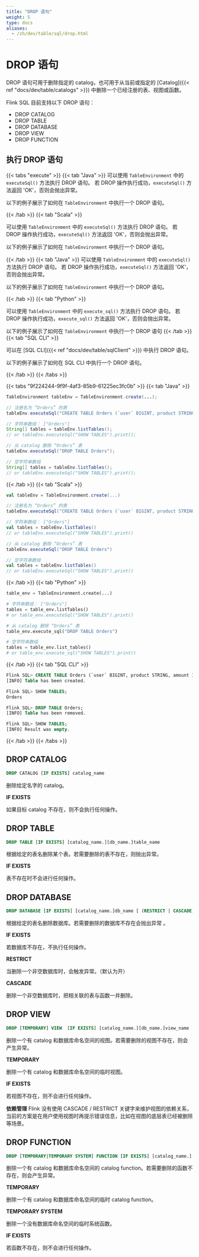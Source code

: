 ```yaml
---
title: "DROP 语句"
weight: 5
type: docs
aliases:
  - /zh/dev/table/sql/drop.html
---
```

<!--
Licensed to the Apache Software Foundation (ASF) under one
or more contributor license agreements.  See the NOTICE file
distributed with this work for additional information
regarding copyright ownership.  The ASF licenses this file
to you under the Apache License, Version 2.0 (the
"License"); you may not use this file except in compliance
with the License.  You may obtain a copy of the License at

  http://www.apache.org/licenses/LICENSE-2.0

Unless required by applicable law or agreed to in writing,
software distributed under the License is distributed on an
"AS IS" BASIS, WITHOUT WARRANTIES OR CONDITIONS OF ANY
KIND, either express or implied.  See the License for the
specific language governing permissions and limitations
under the License.
-->

# DROP 语句



DROP 语句可用于删除指定的 catalog，也可用于从当前或指定的 [Catalog]({{< ref "docs/dev/table/catalogs" >}}) 中删除一个已经注册的表、视图或函数。

Flink SQL 目前支持以下 DROP 语句：

- DROP CATALOG
- DROP TABLE
- DROP DATABASE
- DROP VIEW
- DROP FUNCTION

## 执行 DROP 语句

{{< tabs "execute" >}}
{{< tab "Java" >}}
可以使用 `TableEnvironment` 中的 `executeSql()` 方法执行 DROP 语句。 若 DROP 操作执行成功，`executeSql()` 方法返回 'OK'，否则会抛出异常。

以下的例子展示了如何在 `TableEnvironment` 中执行一个 DROP 语句。

{{< /tab >}}
{{< tab "Scala" >}}

可以使用 `TableEnvironment` 中的 `executeSql()` 方法执行 DROP 语句。 若 DROP 操作执行成功，`executeSql()` 方法返回 'OK'，否则会抛出异常。

以下的例子展示了如何在 `TableEnvironment` 中执行一个 DROP 语句。

{{< /tab >}}
{{< tab "Java" >}}
可以使用 `TableEnvironment` 中的 `executeSql()` 方法执行 DROP 语句。 若 DROP 操作执行成功，`executeSql()` 方法返回 'OK'，否则会抛出异常。

以下的例子展示了如何在 `TableEnvironment` 中执行一个 DROP 语句。

{{< /tab >}}
{{< tab "Python" >}}

可以使用 `TableEnvironment` 中的 `execute_sql()` 方法执行 DROP 语句。 若 DROP 操作执行成功，`execute_sql()` 方法返回 'OK'，否则会抛出异常。

以下的例子展示了如何在 `TableEnvironment` 中执行一个 DROP 语句
{{< /tab >}}
{{< tab "SQL CLI" >}}

可以在 [SQL CLI]({{< ref "docs/dev/table/sqlClient" >}}) 中执行 DROP 语句。

以下的例子展示了如何在 SQL CLI 中执行一个 DROP 语句。

{{< /tab >}}
{{< /tabs >}}

{{< tabs "9f224244-9f9f-4af3-85b9-61225ec3fc0b" >}}
{{< tab "Java" >}}
```java
TableEnvironment tableEnv = TableEnvironment.create(...);

// 注册名为 “Orders” 的表
tableEnv.executeSql("CREATE TABLE Orders (`user` BIGINT, product STRING, amount INT) WITH (...)");

// 字符串数组： ["Orders"]
String[] tables = tableEnv.listTables();
// or tableEnv.executeSql("SHOW TABLES").print();

// 从 catalog 删除 “Orders” 表
tableEnv.executeSql("DROP TABLE Orders");

// 空字符串数组
String[] tables = tableEnv.listTables();
// or tableEnv.executeSql("SHOW TABLES").print();
```
{{< /tab >}}
{{< tab "Scala" >}}
```scala
val tableEnv = TableEnvironment.create(...)

// 注册名为 “Orders” 的表
tableEnv.executeSql("CREATE TABLE Orders (`user` BIGINT, product STRING, amount INT) WITH (...)")

// 字符串数组： ["Orders"]
val tables = tableEnv.listTables()
// or tableEnv.executeSql("SHOW TABLES").print()

// 从 catalog 删除 “Orders” 表
tableEnv.executeSql("DROP TABLE Orders")

// 空字符串数组
val tables = tableEnv.listTables()
// or tableEnv.executeSql("SHOW TABLES").print()
```
{{< /tab >}}
{{< tab "Python" >}}
```python
table_env = TableEnvironment.create(...)

# 字符串数组： ["Orders"]
tables = table_env.listTables()
# or table_env.executeSql("SHOW TABLES").print()

# 从 catalog 删除 “Orders” 表
table_env.execute_sql("DROP TABLE Orders")

# 空字符串数组
tables = table_env.list_tables()
# or table_env.execute_sql("SHOW TABLES").print()
```
{{< /tab >}}
{{< tab "SQL CLI" >}}
```sql
Flink SQL> CREATE TABLE Orders (`user` BIGINT, product STRING, amount INT) WITH (...);
[INFO] Table has been created.

Flink SQL> SHOW TABLES;
Orders

Flink SQL> DROP TABLE Orders;
[INFO] Table has been removed.

Flink SQL> SHOW TABLES;
[INFO] Result was empty.
```
{{< /tab >}}
{{< /tabs >}}

## DROP CATALOG

```sql
DROP CATALOG [IF EXISTS] catalog_name
```

删除给定名字的 catalog。

**IF EXISTS**

如果目标 catalog 不存在，则不会执行任何操作。

## DROP TABLE

```sql
DROP TABLE [IF EXISTS] [catalog_name.][db_name.]table_name
```

根据给定的表名删除某个表。若需要删除的表不存在，则抛出异常。

**IF EXISTS**

表不存在时不会进行任何操作。

## DROP DATABASE

```sql
DROP DATABASE [IF EXISTS] [catalog_name.]db_name [ (RESTRICT | CASCADE) ]
```

根据给定的表名删除数据库。若需要删除的数据库不存在会抛出异常 。

**IF EXISTS**

若数据库不存在，不执行任何操作。

**RESTRICT**

当删除一个非空数据库时，会触发异常。（默认为开）

**CASCADE**

删除一个非空数据库时，把相关联的表与函数一并删除。

## DROP VIEW

```sql
DROP [TEMPORARY] VIEW  [IF EXISTS] [catalog_name.][db_name.]view_name
```

删除一个有 catalog 和数据库命名空间的视图。若需要删除的视图不存在，则会产生异常。

**TEMPORARY**

删除一个有 catalog 和数据库命名空间的临时视图。

**IF EXISTS**

若视图不存在，则不会进行任何操作。

**依赖管理**
Flink 没有使用 CASCADE / RESTRICT 关键字来维护视图的依赖关系，当前的方案是在用户使用视图时再提示错误信息，比如在视图的底层表已经被删除等场景。

## DROP FUNCTION

```sql
DROP [TEMPORARY|TEMPORARY SYSTEM] FUNCTION [IF EXISTS] [catalog_name.][db_name.]function_name;
```

删除一个有 catalog 和数据库命名空间的 catalog function。若需要删除的函数不存在，则会产生异常。

**TEMPORARY**

删除一个有 catalog 和数据库命名空间的临时 catalog function。

**TEMPORARY SYSTEM**

删除一个没有数据库命名空间的临时系统函数。

**IF EXISTS**

若函数不存在，则不会进行任何操作。
